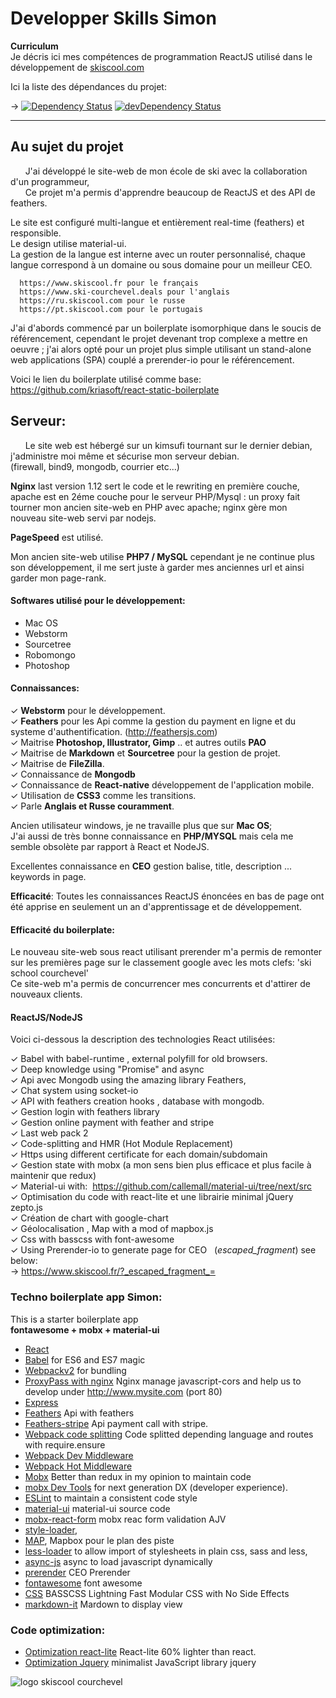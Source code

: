 # Developper Skills Simon


**Curriculum**   
Je décris ici mes compétences de programmation ReactJS utilisé dans le développement de [skiscool.com](https://www.skiscool.fr)

Ici la liste des dépendances du projet:

-> [![Dependency Status](https://david-dm.org/simonjoom/Competence.svg?style=flat-square)](https://david-dm.org/simonjoom/Competence)
[![devDependency Status](https://david-dm.org/simonjoom/Competence/dev-status.svg?style=flat-square)](https://david-dm.org/simonjoom/Competence#info=devDependencies)


---------------------------------------------------

## Au sujet du projet

&nbsp;&nbsp;&nbsp;&nbsp;&nbsp;&nbsp;J'ai développé le site-web de mon école de ski avec la collaboration d'un programmeur,  
&nbsp;&nbsp;&nbsp;&nbsp;&nbsp;&nbsp;Ce projet m'a permis d'apprendre beaucoup de ReactJS et des API de feathers.  

 Le site est configuré multi-langue et entièrement real-time (feathers) et responsible.  
Le design utilise material-ui.  
La gestion de la langue est interne avec un router personnalisé, chaque langue correspond à un domaine ou sous domaine pour un meilleur CEO.

      https://www.skiscool.fr pour le français  
      https://www.ski-courchevel.deals pour l'anglais   
      https://ru.skiscool.com pour le russe   
      https://pt.skiscool.com pour le portugais  


 J'ai d'abords commencé par un boilerplate isomorphique dans le soucis de référencement, cependant le projet devenant trop complexe a mettre en oeuvre ; j'ai alors opté pour un projet plus simple utilisant un stand-alone web applications (SPA) couplé a prerender-io pour le référencement.

Voici le lien du boilerplate utilisé comme base:
https://github.com/kriasoft/react-static-boilerplate


## Serveur:

&nbsp;&nbsp;&nbsp;&nbsp;&nbsp;&nbsp;Le site web est hébergé sur un kimsufi tournant sur le dernier debian, j'administre moi même et sécurise mon serveur debian.  
(firewall, bind9, mongodb, courrier etc...)   

**Nginx** last version 1.12 sert le code et le rewriting en première couche, apache est en 2éme couche pour le serveur PHP/Mysql : un proxy fait tourner mon ancien site-web en PHP avec apache; nginx gère mon nouveau site-web servi par nodejs.  

**PageSpeed** est utilisé.  

Mon ancien site-web utilise **PHP7 / MySQL** cependant je ne continue plus son développement, il me sert juste à garder mes anciennes url et ainsi garder mon page-rank.   


#### Softwares utilisé pour le développement: 
* Mac OS
* Webstorm
* Sourcetree
* Robomongo
* Photoshop

#### Connaissances: 

✓ **Webstorm** pour le développement.  
✓ **Feathers** pour les Api comme la gestion du payment en ligne et du systeme d'authentification.  (http://feathersjs.com)  
✓ Maitrise **Photoshop, Illustrator, Gimp** .. et autres outils **PAO**  
✓ Maitrise de **Markdown** et **Sourcetree** pour la gestion de projet.  
✓ Maitrise de **FileZilla**.    
✓ Connaissance de **Mongodb**  
✓ Connaissance de **React-native**  développement de l'application mobile.  
✓ Utilisation de **CSS3** comme les transitions.  
✓ Parle **Anglais et Russe couramment**.  
 
Ancien utilisateur windows, je ne travaille plus que sur **Mac OS**;  
J'ai aussi de très bonne connaissance en **PHP/MYSQL** mais cela me semble obsolète par rapport à React et NodeJS.  

Excellentes connaissance en **CEO** gestion balise, title, description ... keywords in page.

**Efficacité**:
Toutes les connaissances ReactJS énoncées en bas de page ont été apprise en seulement un an d'apprentissage et de développement.

#### Efficacité du boilerplate:
Le nouveau site-web sous react utilisant prerender m'a permis de remonter sur les premières page sur le classement google avec les mots clefs: 'ski school courchevel'  
Ce site-web m'a permis de concurrencer mes concurrents et d'attirer de nouveaux clients.  



#### ReactJS/NodeJS

Voici ci-dessous la description des technologies React utilisées:

✓ Babel with babel-runtime , external polyfill for old browsers.  
✓ Deep knowledge using "Promise" and async  
✓ Api avec Mongodb using the amazing library Feathers,  
✓ Chat system using socket-io  
✓ API with feathers creation hooks , database with mongodb.    
✓ Gestion login with feathers library  
✓ Gestion online payment with feather and stripe   
✓ Last web pack 2  
✓ Code-splitting and HMR (Hot Module Replacement)   
✓ Https using different certificate for each domain/subdomain  
✓ Gestion state with mobx (a mon sens bien plus efficace et plus facile à maintenir que redux)  
✓ Material-ui with:  https://github.com/callemall/material-ui/tree/next/src  
✓ Optimisation du code with react-lite et une librairie minimal jQuery zepto.js  
✓ Création de chart with google-chart  
✓ Géolocalisation , Map with a mod of mapbox.js  
✓ Css with basscss with font-awesome  
✓ Using Prerender-io to generate page for CEO   
(_escaped_fragment_) see below:  
-> https://www.skiscool.fr/?_escaped_fragment_=


### Techno boilerplate app Simon:
This is a starter boilerplate app   
**fontawesome + mobx + material-ui** 

* [React](https://github.com/facebook/react)
* [Babel](http://babeljs.io) for ES6 and ES7 magic
* [Webpackv2](http://webpack.github.io) for bundling
* [ProxyPass with nginx](http://nginx.org/en/docs/http/ngx_http_proxy_module.html) Nginx manage javascript-cors and help us to develop under http://www.mysite.com (port 80)
* [Express](http://expressjs.com)
* [Feathers](https://github.com/feathersjs) Api with feathers
* [Feathers-stripe](https://github.com/feathersjs/feathers-stripe) Api payment call with stripe.
* [Webpack code splitting](https://webpack.github.io/docs/code-splitting.html) Code splitted depending language and routes with require.ensure  
* [Webpack Dev Middleware](http://webpack.github.io/docs/webpack-dev-middleware.html)
* [Webpack Hot Middleware](https://github.com/glenjamin/webpack-hot-middleware)
* [Mobx](https://mobxjs.github.io/mobx/best/devtools.html) Better than redux in my opinion to maintain code  
* [mobx Dev Tools](https://github.com/mobxjs/mobx-react-devtools) for next generation DX (developer experience). 
* [ESLint](http://eslint.org) to maintain a consistent code style 
* [material-ui](https://github.com/callemall/material-ui/tree/next/src) material-ui source code
* [mobx-react-form](https://github.com/foxhound87/mobx-react-form) mobx reac form validation AJV 
* [style-loader](https://github.com/webpack/style-loader), 
* [MAP](https://github.com/mapbox/mapbox.js), Mapbox pour le plan des piste
* [less-loader](https://github.com/webpack/less-loader) to allow import of stylesheets in plain css, sass and less,
* [async-js](https://www.npmjs.com/package/async-js) async to load javascript dynamically
* [prerender](https://github.com/prerender/prerender) CEO Prerender
* [fontawesome](http://fontawesome.io)  font awesome
* [CSS](http://basscss.com) BASSCSS Lightning Fast Modular CSS with No Side Effects
* [markdown-it](https://www.npmjs.com/package/markdown-it) Mardown to display view


### Code optimization:
* [Optimization react-lite](https://github.com/Lucifier129/react-lite) React-lite 60% lighter than react.
* [Optimization Jquery](https://github.com/madrobby/zepto)  minimalist JavaScript library jquery


 ![logo skiscool courchevel](https://skiscool.com/dist/icons/logo.png)



